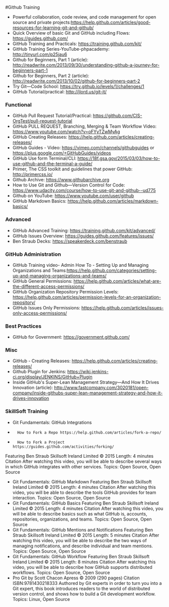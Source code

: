 ﻿#Github Training
* Powerful collaboration, code review, and code management for open source and private projects:https://help.github.com/articles/good-resources-for-learning-git-and-github/
* Quick Overview of basic Git and GitHub including Flows: https://guides.github.com/
* GitHub Training and Practicals: https://training.github.com/kit/ 
* GitHub Training Series-YouTube-phpacademy: http://tinyurl.com/p25jau6
*	Github for Beginners, Part 1 (article): http://readwrite.com/2013/09/30/understanding-github-a-journey-for-beginners-part-1
*	Github for Beginners, Part 2 (article): http://readwrite.com/2013/10/02/github-for-beginners-part-2
*	Try Git—Code School: https://try.github.io/levels/1/challenges/1
*	GitHub Tutorial/practical: http://jlord.us/git-it/ 

### Functional
*	GitHub Pull Request Tutorial/Practical: https://github.com/CIS-OrgTest/pull-request-tutorial
*	GitHub PULL REQUEST, Branching, Merging & Team Workflow Video: https://www.youtube.com/watch?v=oFYyTZwMyAg
*	GitHub Creating Releases: https://help.github.com/articles/creating-releases/
*	GitHub Guides - Video: https://vimeo.com/channels/githubguides or https://plus.google.com/+GitHubGuides/videos
*	GitHub Use form Terminal/CLI: https://18f.gsa.gov/2015/03/03/how-to-use-github-and-the-terminal-a-guide/ 
*	Primer, The CSS toolkit and guidelines that power GitHub: http://primercss.io/
*	Github Archive: https://www.githubarchive.org
*	How to Use Git and Github—Version Control for Code: https://www.udacity.com/course/how-to-use-git-and-github--ud775
*	Github on YouTube: https://www.youtube.com/user/github
*	GitHub Markdown Basics: https://help.github.com/articles/markdown-basics/
	
### Advanced
*	GitHub Advanced Training: https://training.github.com/kit/advanced/
*	GitHub Issues Overview: https://guides.github.com/features/issues/
*	Ben Straub Decks: https://speakerdeck.com/benstraub

### GitHub Administration
* GitHub Training video- Admin How To - Setting Up and Managing Organizations and Teams:https://help.github.com/categories/setting-up-and-managing-organizations-and-teams/
* GitHub General Permissions: https://help.github.com/articles/what-are-the-different-access-permissions/
* GitHub Organization Repository Permission Levels: https://help.github.com/articles/permission-levels-for-an-organization-repository/
* GitHub Issues Only Permissions: https://help.github.com/articles/issues-only-access-permissions/

### Best Practices
*	GitHub for Government: https://government.github.com/
	
### Misc
*	GitHub - Creating Releases: https://help.github.com/articles/creating-releases/
*	Github Plugin for Jenkins: https://wiki.jenkins-ci.org/display/JENKINS/GitHub+Plugin
*	Inside GitHub's Super-Lean Management Strategy—And How It Drives Innovation (article): http://www.fastcompany.com/3020181/open-company/inside-githubs-super-lean-management-strategy-and-how-it-drives-innovation

### SkillSoft Training
* Git Fundamentals: GitHub Integrations 
*       How to Fork a Repo https://help.github.com/articles/fork-a-repo/
*       How to Fork a Project  https://guides.github.com/activities/forking/
Featuring Ben Straub 
Skillsoft Ireland Limited © 2015 
Length: 4 minutes Citation 
After watching this video, you will be able to describe several ways in which GitHub integrates with other services. 
Topics: Open Source, Open Source 
*	Git Fundamentals: GitHub Markdown 
Featuring Ben Straub 
Skillsoft Ireland Limited © 2015 
Length: 4 minutes Citation 
After watching this video, you will be able to describe the tools GitHub provides for team interaction. 
Topics: Open Source, Open Source 
*	Git Fundamentals: GitHub Basics 
Featuring Ben Straub 
Skillsoft Ireland Limited © 2015 
Length: 4 minutes Citation 
After watching this video, you will be able to describe basics such as what GitHub is, accounts, repositories, organizations, and teams. 
Topics: Open Source, Open Source 
*	Git Fundamentals: GitHub Mentions and Notifications 
Featuring Ben Straub 
Skillsoft Ireland Limited © 2015 
Length: 5 minutes Citation 
After watching this video, you will be able to describe the two ways of managing notifications, and describe individual and team mentions. 
Topics: Open Source, Open Source 
*	Git Fundamentals: GitHub Workflow 
Featuring Ben Straub 
Skillsoft Ireland Limited © 2015 
Length: 8 minutes Citation 
After watching this video, you will be able to describe how GitHub supports distributed workflows. 
Topics: Open Source, Open Source 
*	Pro Git 
by Scott Chacon 
Apress © 2009 (290 pages) Citation 
ISBN:9781430218333 
Authored by Git experts in order to turn you into a Git expert, this book introduces readers to the world of distributed version control, and shows how to build a Git development workflow. 
Topics: Linux, Open Source 
